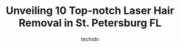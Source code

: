 ---
layout: ampstory
image: https://i0.wp.com/www.depkes.org/wp-content/uploads/2023/06/laser-hair-removal-0-in-st-petersburg-fl-1685864961.jpeg?resize=640,853
author: techidn
featured: false
description: Discover the impressive array of Laser Hair Removal options in St. Petersburg FL, where you can find 10 of the largest Laser Hair Removal establishments in the area. From renowned classics t
title: Unveiling 10 Top-notch Laser Hair Removal in St. Petersburg FL
cover:
   title: Unveiling 10 Top-notch Laser Hair Removal in St. Petersburg FL
   subtitle: Rickpate
   background: https://www.depkes.org/wp-content/uploads/2023/06/laser-hair-removal-0-in-st-petersburg-fl-1685864961.jpeg

pages: 
 - layout: thirds
   top: <h1>#1 Ideal Image St. Petersburg</h1>
   bottom: "<p>I had Lip Filler done and my experience was better than I could have imagined! I was super nervous for the appointment and the nurses were so caring, and professional. Th</p>"
   background: https://www.depkes.org/wp-content/uploads/2023/06/laser-hair-removal-1-in-st-petersburg-fl-1685864961.jpeg
   backgroundblur: true
 - layout: thirds
   top: <h1>#2 Glow St Pete</h1>
   bottom: "<p>Galena and the staff at Glow are always so sweet and welcoming and the office is super clean and beautiful. I had BBL lasers and lip filler done and I am obsessed with ho</p>"
   background: https://www.depkes.org/wp-content/uploads/2023/06/laser-hair-removal-2-in-st-petersburg-fl-1685864961.png
   cta:
      link: https://www.depkes.org/blog/unveiling-10-top-notch-laser-hair-removal-in-st-petersburg-fl/
      text: Unveiling 10 Top-notch Laser Hair Removal in St. Petersburg FL
 - layout: thirds
   top: <h1>#3 Divine Dermatology</h1>
   bottom: "<p>2191 9th Ave N #100, St. Petersburg, FL 33713, United States</p>"
   background: https://www.depkes.org/wp-content/uploads/2023/06/laser-hair-removal-3-in-st-petersburg-fl-1685864962.jpeg
   cta:
      link: https://www.depkes.org/blog/unveiling-10-top-notch-laser-hair-removal-in-st-petersburg-fl/
      text: Unveiling 10 Top-notch Laser Hair Removal in St. Petersburg FL
 - layout: thirds
   top: <h1>#4 Imagine You New Premier Skin and Permanent Makeup Center</h1>
   bottom: "<p>5029 Central Ave, St. Petersburg, FL 33710, United States</p>"
   background: https://images.unsplash.com/photo-1614648718611-0635f29016cb?ixlib=rb-4.0.3&ixid=MnwxMjA3fDB8MHxwaG90by1wYWdlfHx8fGVufDB8fHx8&auto=format&fit=crop&w=640&h=853&q=80
   cta:
      link: https://www.depkes.org/blog/unveiling-10-top-notch-laser-hair-removal-in-st-petersburg-fl/
      text: Unveiling 10 Top-notch Laser Hair Removal in St. Petersburg FL
 - layout: thirds
   top: <h1>#5 Indulgence Medical Day Spa</h1>
   bottom: "<p>9210 4th St N, St. Petersburg, FL 33702, United States</p>"
   background: https://images.unsplash.com/photo-1567360425618-1594206637d2?ixlib=rb-4.0.3&ixid=MnwxMjA3fDB8MHxwaG90by1wYWdlfHx8fGVufDB8fHx8&auto=format&fit=crop&w=640&h=853&q=80
   cta:
      link: https://www.depkes.org/blog/unveiling-10-top-notch-laser-hair-removal-in-st-petersburg-fl/
      text: Unveiling 10 Top-notch Laser Hair Removal in St. Petersburg FL
 - layout: thirds
   top: <h1>#6 Prestige Laser Studio</h1>
   bottom: "<p>6399 38th Ave N, St. Petersburg, FL 33710, United States</p>"
   background: https://images.unsplash.com/photo-1496096265110-f83ad7f96608?ixlib=rb-4.0.3&ixid=MnwxMjA3fDB8MHxwaG90by1wYWdlfHx8fGVufDB8fHx8&auto=format&fit=crop&w=640&h=853&q=80
   cta:
      link: https://www.depkes.org/blog/unveiling-10-top-notch-laser-hair-removal-in-st-petersburg-fl/
      text: Unveiling 10 Top-notch Laser Hair Removal in St. Petersburg FL
 - layout: thirds
   top: <h1>#7 Evolve Wax Spa</h1>
   bottom: "<p>2851 1st Ave N, St. Petersburg, FL 33713, United States</p>"
   background: https://images.unsplash.com/photo-1604871000636-074fa5117945?ixlib=rb-4.0.3&ixid=MnwxMjA3fDB8MHxwaG90by1wYWdlfHx8fGVufDB8fHx8&auto=format&fit=crop&w=640&h=853&q=80
   cta:
      link: https://www.depkes.org/blog/unveiling-10-top-notch-laser-hair-removal-in-st-petersburg-fl/
      text: Unveiling 10 Top-notch Laser Hair Removal in St. Petersburg FL
 - layout: thirds
   middle: Continue reading...
   background: https://images.unsplash.com/photo-1549241520-425e3dfc01cb?ixlib=rb-4.0.3&ixid=MnwxMjA3fDB8MHxwaG90by1wYWdlfHx8fGVufDB8fHx8&auto=format&fit=crop&w=640&h=853&q=80
   cta:
      link: https://www.depkes.org/blog/unveiling-10-top-notch-laser-hair-removal-in-st-petersburg-fl/
      text: Unveiling 10 Top-notch Laser Hair Removal in St. Petersburg FL
      
---